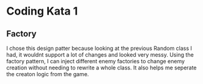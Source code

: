 # Coding Kata 1

## Factory

I chose this design patter because looking at the previous Random class I had, it wouldnt support a lot of changes and looked very messy.
Using the factory pattern, I can inject different enemy factories to change enemy creation without needing to rewrite a whole class.
It also helps me seperate the creaton logic from the game.